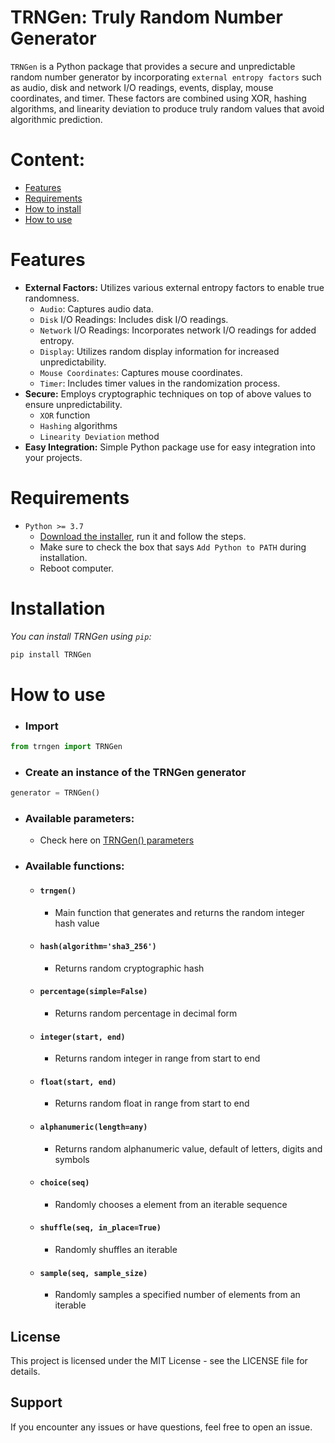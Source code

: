 # TRNGen: Truly Random Number Generator

`TRNGen` is a Python package that provides a secure and unpredictable random number generator by incorporating `external entropy factors` such as audio, disk and network I/O readings, events, display, mouse coordinates, and timer. These factors are combined using XOR, hashing algorithms, and linearity deviation to produce truly random values that avoid algorithmic prediction.

# Content:

- [Features](#features)
- [Requirements](#requirements)
- [How to install](#installation)
- [How to use](#how-to-use)

# Features

- **External Factors:** Utilizes various external entropy factors to enable true randomness.
  - `Audio`: Captures audio data.
  - `Disk` I/O Readings: Includes disk I/O readings.
  - `Network` I/O Readings: Incorporates network I/O readings for added entropy.
  - `Display`: Utilizes random display information for increased unpredictability.
  - `Mouse Coordinates`: Captures mouse coordinates.
  - `Timer`: Includes timer values in the randomization process.
- **Secure:** Employs cryptographic techniques on top of above values to ensure unpredictability.
  - `XOR` function
  - `Hashing` algorithms
  - `Linearity Deviation` method
- **Easy Integration:** Simple Python package use for easy integration into your projects.

# Requirements

- ```Python >= 3.7```
  - [Download the installer](https://www.python.org/downloads/), run it and follow the steps.
  - Make sure to check the box that says `Add Python to PATH` during installation.
  - Reboot computer.

# Installation

*You can install TRNGen using `pip`:*

```powershell
pip install TRNGen
```

# How to use
- ### Import
```python
from trngen import TRNGen
```
- ### Create an instance of the TRNGen generator
```python
generator = TRNGen()
```
  - ### Available parameters:
    - Check here on [TRNGen() parameters](parameter.md)

- ### Available functions:

  - ####  `trngen()`
    - Main function that generates and returns the random integer hash value
  - #### `hash(algorithm='sha3_256')`
    - Returns random cryptographic hash
  - #### `percentage(simple=False)`
    - Returns random percentage in decimal form
  - #### `integer(start, end)`
    - Returns random integer in range from start to end
  - #### `float(start, end)`
    - Returns random float in range from start to end
  - #### `alphanumeric(length=any)`
    - Returns random alphanumeric value, default of letters, digits and symbols
  - #### `choice(seq)`
    - Randomly chooses a element from an iterable sequence
  - #### `shuffle(seq, in_place=True)`
    - Randomly shuffles an iterable
  - #### `sample(seq, sample_size)`
    - Randomly samples a specified number of elements from an iterable

## License
This project is licensed under the MIT License - see the LICENSE file for details.

## Support
If you encounter any issues or have questions, feel free to open an issue.

